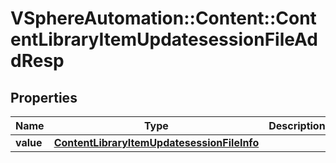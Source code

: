 # VSphereAutomation::Content::ContentLibraryItemUpdatesessionFileAddResp

## Properties
Name | Type | Description | Notes
------------ | ------------- | ------------- | -------------
**value** | [**ContentLibraryItemUpdatesessionFileInfo**](ContentLibraryItemUpdatesessionFileInfo.md) |  | 


